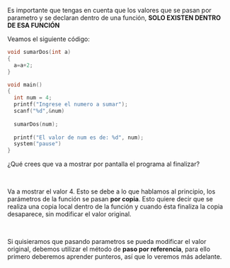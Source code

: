 Es importante que tengas en cuenta que los valores que se pasan por parametro y se declaran dentro de una función, **SOLO EXISTEN DENTRO DE ESA FUNCIÓN**

Veamos el siguiente código:

``` c
void sumarDos(int a)
{
  a=a+2;
}

void main()
{
  int num = 4;
  printf("Ingrese el numero a sumar");
  scanf("%d",&num)
  
  sumarDos(num);
  
  printf("El valor de num es de: %d", num);
  system("pause")
}
```
¿Qué crees que va a mostrar por pantalla el programa al finalizar?

<br>

Va a mostrar el valor 4. Esto se debe a lo que hablamos al principio, los parámetros de la función se pasan **por copia**. Esto quiere decir que se realiza una copia local dentro de la función y cuando ésta finaliza la copia desaparece, sin modificar el valor original.

<br>

Si quisieramos que pasando parametros se pueda modificar el valor original, debemos utilizar el método de **paso por referencia**, para ello primero deberemos aprender punteros, así que lo veremos más adelante.